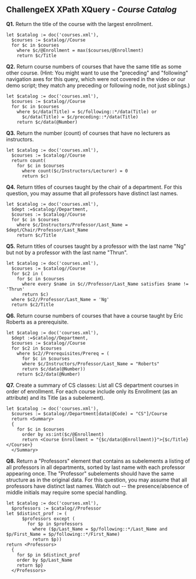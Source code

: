 ## ChallengeEX XPath XQuery - _Course Catalog_

**Q1.** Return the title of the course with the largest enrollment. 

```
let $catalog := doc('courses.xml'),
  $courses := $catalog//Course
  for $c in $courses
    where $c/@Enrollment = max($courses/@Enrollment)
    return $c/Title
```

**Q2.** Return course numbers of courses that have the same title as some other course. (Hint: You might want to use the "preceding" and "following" navigation axes for this query, which were not covered in the video or our demo script; they match any preceding or following node, not just siblings.) 

```
let $catalog := doc('courses.xml'),
  $courses := $catalog//Course
  for $c in $courses
    where $c/data(Title) = $c/following::*/data(Title) or
      $c/data(Title) = $c/preceding::*/data(Title)
    return $c/data(@Number)
```

**Q3.** Return the number (count) of courses that have no lecturers as instructors. 

```
let $catalog := doc('courses.xml'),
  $courses := $catalog//Course
  return count(
    for $c in $courses
      where count($c/Instructors/Lecturer) = 0
      return $c)
```

**Q4.** Return titles of courses taught by the chair of a department. For this question, you may assume that all professors have distinct last names.

```
let $catalog := doc('courses.xml'),
  $dept :=$catalog//Department,
  $courses := $catalog//Course
  for $c in $courses
    where $c/Instructors/Professor/Last_Name = $dept/Chair/Professor/Last_Name
    return $c/Title
```

**Q5.** Return titles of courses taught by a professor with the last name "Ng" but not by a professor with the last name "Thrun". 

```
let $catalog := doc('courses.xml'),
  $courses := $catalog//Course
  for $c2 in (
    for $c in $courses
      where every $name in $c//Professor/Last_Name satisfies $name != 'Thrun'
      return $c)
  where $c2//Professor/Last_Name = 'Ng'
  return $c2/Title
```

**Q6.** Return course numbers of courses that have a course taught by Eric Roberts as a prerequisite. 

```
let $catalog := doc('courses.xml'),
  $dept :=$catalog//Department,
  $courses := $catalog//Course
  for $c2 in $courses
    where $c2//Prerequisites/Prereq = (
      for $c in $courses
      where $c/Instructors/Professor/Last_Name = "Roberts"
      return $c/data(@Number))
    return $c2/data(@Number)
```

**Q7.** Create a summary of CS classes: List all CS department courses in order of enrollment. For each course include only its Enrollment (as an attribute) and its Title (as a subelement). 

```
let $catalog := doc('courses.xml'),
  $courses := $catalog//Department[data(@Code) = "CS"]/Course
  return <Summary> 
  {
    for $c in $courses
      order by xs:int($c/@Enrollment)
      return <Course Enrollment = "{$c/data(@Enrollment)}">{$c/Title}</Course>}
  </Summary>
```

**Q8.** Return a "Professors" element that contains as subelements a listing of all professors in all departments, sorted by last name with each professor appearing once. The "Professor" subelements should have the same structure as in the original data. For this question, you may assume that all professors have distinct last names. Watch out -- the presence/absence of middle initials may require some special handling.

```
let $catalog := doc('courses.xml'),
  $professors := $catalog//Professor
let $distinct_prof := (
      $professors except (
        for $p in $professors
          where ($p/Last_Name = $p/following::*/Last_Name and $p/First_Name = $p/following::*/First_Name)
          return $p))
return <Professors>
  {
    for $p in $distinct_prof
    order by $p/Last_Name
    return $p}
  </Professors>
```